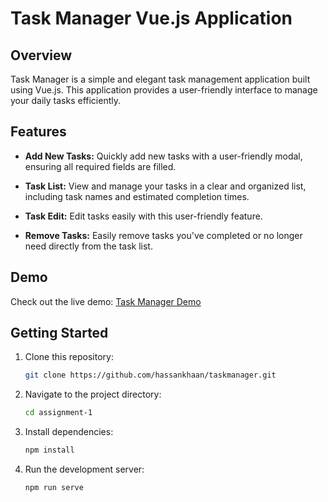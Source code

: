 # Task Manager Vue.js Application

## Overview

Task Manager is a simple and elegant task management application built using Vue.js. This application provides a user-friendly interface to manage your daily tasks efficiently.

## Features

- **Add New Tasks:** Quickly add new tasks with a user-friendly modal, ensuring all required fields are filled.

- **Task List:** View and manage your tasks in a clear and organized list, including task names and estimated completion times.

- **Task Edit:** Edit tasks easily with this user-friendly feature.

- **Remove Tasks:** Easily remove tasks you've completed or no longer need directly from the task list.

## Demo

Check out the live demo: [Task Manager Demo](https://taskmanager-hassankhaans-projects.vercel.app/)

## Getting Started

1. Clone this repository:

   ```bash
   git clone https://github.com/hassankhaan/taskmanager.git
   
2. Navigate to the project directory:

   ```bash
   cd assignment-1
3. Install dependencies:

   ```bash
   npm install
4. Run the development server:

   ```bash
   npm run serve
   
